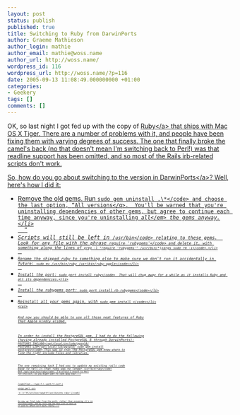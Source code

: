 ```yaml
---
layout: post
status: publish
published: true
title: Switching to Ruby from DarwinPorts
author: Graeme Mathieson
author_login: mathie
author_email: mathie@woss.name
author_url: http://woss.name/
wordpress_id: 116
wordpress_url: http://woss.name/?p=116
date: 2005-09-13 11:08:49.000000000 +01:00
categories:
- Geekery
tags: []
comments: []
---
```

OK, so last night I got fed up with the copy of <a href="http:&#47;&#47;www.ruby-lang.org" title="Ruby programming language">Ruby<&#47;a> that ships with Mac OS X Tiger.  There are a number of problems with it,  and people have been fixing them with varying degrees of success.  The one that finally broke the camel's back (no that doesn't mean I'm switching back to Perl!) was that readline support has been omitted, and so most of the Rails irb-related scripts don't work.

So, how do you go about switching to the version in <a href="http:&#47;&#47;darwinports.opendarwin.org&#47;">DarwinPorts<&#47;a>?  Well, here's how I did it:

<ul>
  <li>Remove the old gems.  Run <code>sudo gem uninstall .\*<&#47;code> and choose the last option, <q>All versions<&#47;q>.  You'll be warned that you're uninstalling dependencies of other gems, but agree to continue each time anyway, since you're uninstalling <em>all<&#47;em> the gems anyway.<&#47;li>
  <li>Scripts will still be left in <code>&#47;usr&#47;bin<&#47;code> relating to these gems.  Look for any file with the phrase <code>require 'rubygems'<&#47;code> and delete it, with something along the lines of <code>grep -l "require 'rubygems'" &#47;usr&#47;bin&#47;*|xargs sudo rm -i<&#47;code>.<&#47;li>
  <li>Rename the shipped ruby to something else to make sure we don't run it accidentally in future: <code>sudo mv &#47;usr&#47;bin&#47;ruby &#47;usr&#47;bin&#47;ruby-apple<&#47;code><&#47;li>
  <li>Install the port: <code>sudo port install ruby<&#47;code>  That will chug away for a while as it installs Ruby and all its dependencies.<&#47;li>
  <li>Install the rubygems port: <code>sudo port install rb-rubygems<&#47;code><&#47;li>
  <li>Reinstall all your gems again, with <code>sudo gem install <gem><&#47;code><&#47;li>
<&#47;ul>

And now you should be able to use all those neat features of Ruby that Apple kindly elided.

In order to install the PostgreSQL gem, I had to do the following (having already installed PostgreSQL 8 through DarwinPorts): <code>POSTGRES_INCLUDE=&#47;opt&#47;local&#47;include&#47;pgsql8&#47; POSTGRES_LIB=&#47;opt&#47;local&#47;lib&#47;pgsql8&#47; sudo gem install postgres<&#47;code>  This was so that the PostgreSQL gem knew where to find the right include files and libraries.

The one remaining task I had was to update my existing rails code base to tell it that ruby was no longer <code>&#47;usr&#47;bin&#47;ruby<&#47;code> but <code>&#47;opt&#47;local&#47;bin&#47;ruby<&#47;code>.  I'm afraid I resort to Perl for this bit, so you might want to look away now! :-)

[code]find . -type f ! -path \*&#47;.svn\* | \
  xargs perl -pi~ \
  -e 's~^#!&#47;usr&#47;bin&#47;ruby$~#!&#47;usr&#47;bin&#47;env ruby~'[&#47;code]

So now we find ruby from the path, rather than assuming it's in <code>&#47;usr&#47;bin<&#47;code>.  And my rails app now does just as much as it used to.  Which isn't much, really. :-)
